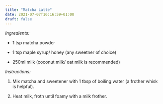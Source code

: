```yaml
---
title: "Matcha Latte"
date: 2021-07-07T16:16:59+01:00
draft: false 
---
```

*Ingredients:*

- 1 tsp matcha powder

- 1 tsp maple syrup/ honey (any sweetner of choice)

- 250ml milk (coconut milk/ oat milk is recommended)

*Instructions:*

1. Mix matcha and sweetener with 1 tbsp of boiling water (a frother whisk is helpful).

2. Heat milk, froth until foamy with a milk frother. 
